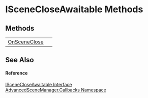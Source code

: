 # ISceneCloseAwaitable Methods




## Methods
<table>
<tr>
<td><a href="M_AdvancedSceneManager_Callbacks_ISceneCloseAwaitable_OnSceneClose.md">OnSceneClose</a></td>
<td> </td></tr>
</table>

## See Also


#### Reference
<a href="T_AdvancedSceneManager_Callbacks_ISceneCloseAwaitable.md">ISceneCloseAwaitable Interface</a>  
<a href="N_AdvancedSceneManager_Callbacks.md">AdvancedSceneManager.Callbacks Namespace</a>  
